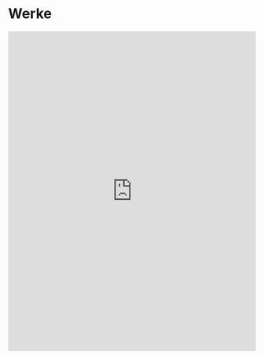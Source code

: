<!--
author: Dennis Ried
email: dennis.ried@musikwiss.uni-halle.de
version: 1.0.0
language: de
narrator: Deutsch Female
comment: Übersicht der Werke
import: https://raw.githubusercontent.com/LiaTemplates/citations/main/README.md
import: https://raw.githubusercontent.com/riedde/vl-mugesch-i/refs/heads/production/config.md?ref_type=heads
import: ../config.md
-->

# Werke

<iframe src='https://cdn.knightlab.com/libs/timeline3/latest/embed/index.html?source=v2%3A2PACX-1vTuIrYzc2wRklpPqJNm4ytTmgtfP3GgwRJUdEwI3P14oc-Lch-lKuvH4g39ch_L8XOx3NlMLeQV1UCS&font=Default&lang=en&initial_zoom=2&width=100%25&height=650' width='100%' height='650' webkitallowfullscreen mozallowfullscreen allowfullscreen frameborder='0'></iframe>